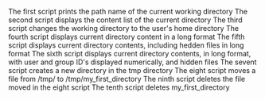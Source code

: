 The first script prints the path name of the current working directory
The second script displays the content list of the current directory
The third script changes the working directory to the user's home directory
The fourth script displays current directory content in a long format
The fifth script displays current directory contents, including hedden files in long format
The sixth script displays current directory contents, in long format, with user and group ID's displayed numerically, and hidden files
The sevent script creates a new directory in the tmp directory
The eight script moves a file from /tmp/ to /tmp/my_first_directory
The ninth script deletes the file moved in the eight script
The tenth script deletes my_first_directory
